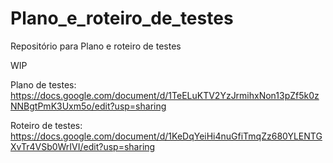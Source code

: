 # Plano_e_roteiro_de_testes
Repositório para Plano e roteiro de testes 

WIP

Plano de testes: https://docs.google.com/document/d/1TeELuKTV2YzJrmihxNon13pZf5k0zNNBgtPmK3Uxm5o/edit?usp=sharing


Roteiro de testes: https://docs.google.com/document/d/1KeDqYeiHi4nuGfiTmqZz680YLENTGXvTr4VSb0WrIVI/edit?usp=sharing
